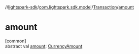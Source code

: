 //[lightspark-sdk](../../../index.md)/[com.lightspark.sdk.model](../index.md)/[Transaction](index.md)/[amount](amount.md)

# amount

[common]\
abstract val [amount](amount.md): [CurrencyAmount](../-currency-amount/index.md)

